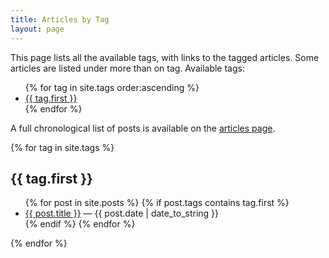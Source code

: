 ```yaml
---
title: Articles by Tag
layout: page
---
```


This page lists all the available tags, with links to the tagged articles. Some articles
are listed under more than on tag. Available tags:


<ul>
{% for tag in site.tags order:ascending %}
<li><a href="#{{ tag.first }}">{{ tag.first }}</a></li>
{% endfor %}
</ul>

A full chronological list of posts is available on the <a href="/articles.html">articles page</a>.


{% for tag in site.tags %}

<h2 id="{{ tag.first }}">{{ tag.first }}</h2>

<ul class="posts">
{% for post in site.posts %}
  {% if post.tags contains tag.first %}
    <li>
      <span class="title"><a href="{{ post.url }}">{{ post.title }}</a></span>
      <span class="meta">&mdash; {{ post.date | date_to_string }}</span>
    </li>
  {% endif %}
{% endfor %}
</ul>

{% endfor %}
